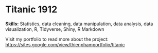 # Titanic 1912

**Skills:** Statistics, data cleaning, data manipulation, data analysis, data visualization, R, Tidyverse, Shiny, R Markdown

Visit my portfolio to read more about the project: https://sites.google.com/view/thienphamportfolio/titanic